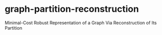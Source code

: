 # graph-partition-reconstruction
Minimal-Cost Robust Representation of a Graph Via Reconstruction of Its Partition
